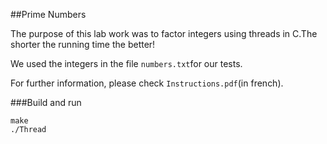 ##Prime Numbers

The purpose of this lab work was to factor integers using threads in C.The shorter the running time the better!

We used the integers in the file `numbers.txt`for our tests.

For further information, please check `Instructions.pdf`(in french).

###Build and run 
```
make
./Thread
```
